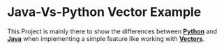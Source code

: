 # Java-Vs-Python Vector Example
This Project is mainly there to show the differences between <ins>**Python**</ins> and <ins>**Java**</ins> when implementing a simple feature like working with <ins>**Vectors**</ins>.
